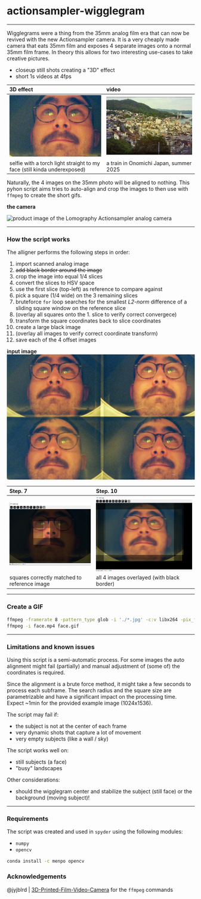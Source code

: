 # actionsampler-wigglegram

---

Wigglegrams were a thing from the 35mm analog film era that can now be revived with the new Actionsampler camera.
It is a very cheaply made camera that eats 35mm film and exposes 4 separate images onto a normal 35mm film frame.
In theory this allows for two interesting use-cases to take creative pictures.

- closeup still shots creating a "3D" effect 
- short 1s videos at 4fps

| 3D effect | video |
|:----------|:------|
| ![](assets/face.gif) | ![](assets/onomichi.gif) |
| selfie with a torch light straight to my face (still kinda underexposed) | a train in Onomichi Japan, summer 2025 | 

Naturally, the 4 images on the 35mm photo will be aligned to nothing.
This pyhon script aims tries to auto-align and crop the images to then use with `ffmpeg` to create the short gifs.

**the camera**

![product image of the Lomography Actionsampler analog camera](https://cdn.shop.lomography.com/media/catalog/product/cache/d48ee8365af56e523deee8f9725f2022/a/c/actionsampler_front_1.jpg)

---

### How the script works

The alligner performs the following steps in order:

1. import scanned analog image
2. ~~add black border around the image~~
3. crop the image into equal 1/4 slices
4. convert the slices to HSV space
5. use the first slice (top-left) as reference to compare against
7. pick a square (1/4 wide) on the 3 remaining slices
6. bruteforce `for` loop searches for the smallest _L2-norm_ difference of a sliding square window on the reference slice
7. (overlay all squares onto the 1. slice to verify correct convergece)
8. transform the square coordinates back to slice coordinates
9. create a large black image
10. (overlay all images to verify correct coordinate transform)
11. save each of the 4 offset images


**input image**
![](imm/imm000_0.jpg)


| Step. 7 | Step. 10 |
|:----------|:------|
| ![](assets/square-overlay.png) | ![](assets/slice-overlay.png) |
| squares correctly matched to reference image | all 4 images overlayed (with black border) | 

---

### Create a GIF

```bash
ffmpeg -framerate 8 -pattern_type glob -i './*.jpg' -c:v libx264 -pix_fmt yuv420p face.mp4
ffmpeg -i face.mp4 face.gif
```

---

### Limitations and known issues

Using this script is a semi-automatic process.
For some images the auto alignment might fail (partially) and manual adjustment of (some of) the coordinates is required.

Since the alignment is a brute force method, it might take a few seconds to process each subframe. The search radius and the square size are parametrizable and have a significant impact on the processing time.
Expect ~1min for the provided example image (1024x1536).

The script may fail if:
- the subject is not at the center of each frame
- very dynamic shots that capture a lot of movement
- very empty subjects (like a wall / sky)

The script works well on:
- still subjects (a face)
- "busy" landscapes

Other considerations:
- should the wigglegram center and stabilize the subject (still face) or the background (moving subject)!

---

### Requirements

The script was created and used in `spyder` using the following modules:

- `numpy` 
- `opencv`

```bash
conda install -c menpo opencv
```

### Acknowledgements

@jyjblrd | [3D-Printed-Film-Video-Camera](https://github.com/jyjblrd/3D-Printed-Film-Video-Camera) for the `ffmpeg` commands
